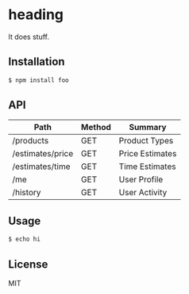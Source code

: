 # heading

It does stuff.

## Installation

```sh
$ npm install foo
```

## API

| Path             | Method | Summary         |
| ---------------- | ------ | --------------- |
| /products        | GET    | Product Types   |
| /estimates/price | GET    | Price Estimates |
| /estimates/time  | GET    | Time Estimates  |
| /me              | GET    | User Profile    |
| /history         | GET    | User Activity   |

## Usage

```sh
$ echo hi
```

## License

MIT
